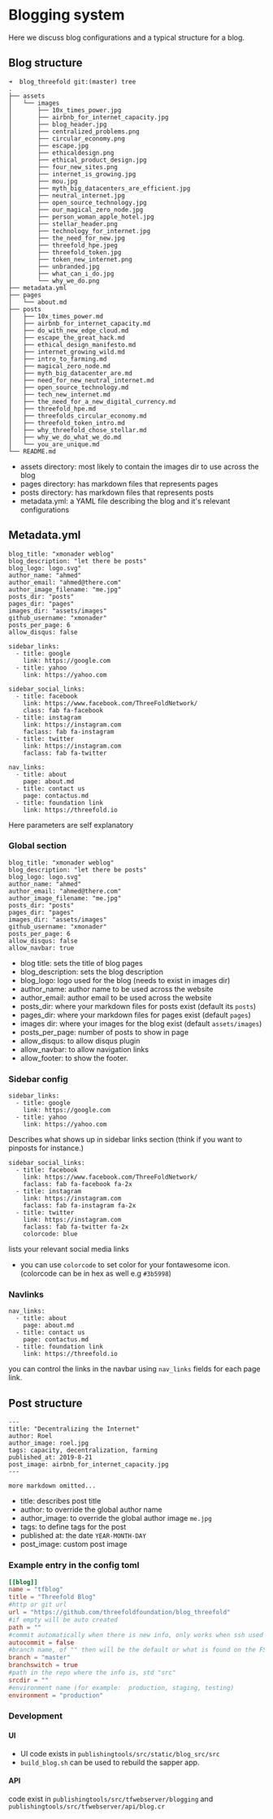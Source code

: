 # Blogging system

Here we discuss blog configurations and a typical structure for a blog.

## Blog structure

```
➜  blog_threefold git:(master) tree
.
├── assets
│   └── images
│       ├── 10x_times_power.jpg
│       ├── airbnb_for_internet_capacity.jpg
│       ├── blog_header.jpg
│       ├── centralized_problems.png
│       ├── circular_economy.png
│       ├── escape.jpg
│       ├── ethicaldesign.png
│       ├── ethical_product_design.jpg
│       ├── four_new_sites.png
│       ├── internet_is_growing.jpg
│       ├── mou.jpg
│       ├── myth_big_datacenters_are_efficient.jpg
│       ├── neutral_internet.jpg
│       ├── open_source_technology.jpg
│       ├── our_magical_zero_node.jpg
│       ├── person_woman_apple_hotel.jpg
│       ├── stellar_header.png
│       ├── technology_for_internet.jpg
│       ├── the_need_for_new.jpg
│       ├── threefold_hpe.jpeg
│       ├── threefold_token.jpg
│       ├── token_new_internet.png
│       ├── unbranded.jpg
│       ├── what_can_i_do.jpg
│       └── why_we_do.png
├── metadata.yml
├── pages
│   └── about.md
├── posts
│   ├── 10x_times_power.md
│   ├── airbnb_for_internet_capacity.md
│   ├── do_with_new_edge_cloud.md
│   ├── escape_the_great_hack.md
│   ├── ethical_design_manifesto.md
│   ├── internet_growing_wild.md
│   ├── intro_to_farming.md
│   ├── magical_zero_node.md
│   ├── myth_big_datacenter_are.md
│   ├── need_for_new_neutral_internet.md
│   ├── open_source_technology.md
│   ├── tech_new_internet.md
│   ├── the_need_for_a_new_digital_currency.md
│   ├── threefold_hpe.md
│   ├── threefolds_circular_economy.md
│   ├── threefold_token_intro.md
│   ├── why_threefold_chose_stellar.md
│   ├── why_we_do_what_we_do.md
│   └── you_are_unique.md
└── README.md

```

- assets directory: most likely to contain the images dir to use across the blog
- pages directory: has markdown files that represents pages
- posts directory: has markdown files that represents posts
- metadata.yml: a YAML file describing the blog and it's relevant configurations


## Metadata.yml

```
blog_title: "xmonader weblog"
blog_description: "let there be posts"
blog_logo: logo.svg"
author_name: "ahmed"
author_email: "ahmed@there.com"
author_image_filename: "me.jpg"
posts_dir: "posts"
pages_dir: "pages"
images_dir: "assets/images"
github_username: "xmonader"
posts_per_page: 6
allow_disqus: false

sidebar_links:
  - title: google
    link: https://google.com
  - title: yahoo
    link: https://yahoo.com

sidebar_social_links:
  - title: facebook
    link: https://www.facebook.com/ThreeFoldNetwork/
    class: fab fa-facebook
  - title: instagram
    link: https://instagram.com
    faclass: fab fa-instagram
  - title: twitter
    link: https://instagram.com
    faclass: fab fa-twitter

nav_links:
  - title: about
    page: about.md
  - title: contact us
    page: contactus.md
  - title: foundation link
    link: https://threefold.io

```
Here parameters are self explanatory

### Global section
```
blog_title: "xmonader weblog"
blog_description: "let there be posts"
blog_logo: logo.svg"
author_name: "ahmed"
author_email: "ahmed@there.com"
author_image_filename: "me.jpg"
posts_dir: "posts"
pages_dir: "pages"
images_dir: "assets/images"
github_username: "xmonader"
posts_per_page: 6
allow_disqus: false
allow_navbar: true

```
- blog title: sets the title of blog pages
- blog_description: sets the blog description
- blog_logo: logo used for the blog (needs to exist in images dir)
- author_name: author name to be used across the website
- author_email: author email to be used across the website
- posts_dir: where your markdown files for posts exist (default its `posts`)
- pages_dir: where your markdown files for pages exist (default `pages`)
- images dir: where your images for the blog exist (default `assets/images`)
- posts_per_page: number of posts to show in page
- allow_disqus: to allow disqus plugin
- allow_navbar: to allow navigation links 
- allow_footer: to show the footer.

### Sidebar config

```
sidebar_links:
  - title: google
    link: https://google.com
  - title: yahoo
    link: https://yahoo.com
```

Describes what shows up in sidebar links section (think if you want to pinposts for instance.)


```
sidebar_social_links:
  - title: facebook
    link: https://www.facebook.com/ThreeFoldNetwork/
    faclass: fab fa-facebook fa-2x
  - title: instagram
    link: https://instagram.com
    faclass: fab fa-instagram fa-2x
  - title: twitter
    link: https://instagram.com
    faclass: fab fa-twitter fa-2x
    colorcode: blue

```
lists your relevant social media links
- you can use `colorcode` to set color for your fontawesome icon. (colorcode can be in hex as well e.g `#3b5998`)


### Navlinks

```
nav_links:
  - title: about
    page: about.md
  - title: contact us
    page: contactus.md
  - title: foundation link
    link: https://threefold.io

```
you can control the links in the navbar using `nav_links` fields for each page link.

## Post structure

```
---
title: "Decentralizing the Internet"
author: Roel
author_image: roel.jpg
tags: capacity, decentralization, farming
published_at: 2019-8-21
post_image: airbnb_for_internet_capacity.jpg
---

more markdown omitted...

```
- title: describes post title
- author: to override the global author name
- author_image: to override the global author image `me.jpg` 
- tags: to define tags for the post
- published at: the date `YEAR-MONTH-DAY`
- post_image: custom post image


### Example entry in the config toml

```toml
[[blog]]
name = "tfblog"
title = "Threefold Blog"
#http or git url
url = "https://github.com/threefoldfoundation/blog_threefold"
#if empty will be auto created
path = ""
#commit automatically when there is new info, only works when ssh used
autocommit = false
#branch name, of "" then will be the default or what is found on the FS
branch = "master"
branchswitch = true
#path in the repo where the info is, std "src"
srcdir = ""
#environment name (for example:  production, staging, testing)
environment = "production"
```




### Development


#### UI 
- UI code exists in `publishingtools/src/static/blog_src/src`
- `build_blog.sh` can be used to rebuild the sapper app.



#### API

code exist in `publishingtools/src/tfwebserver/blogging` and `publishingtools/src/tfwebserver/api/blog.cr`


